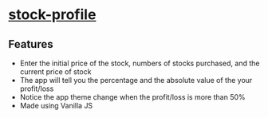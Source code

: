 # [stock-profile](https://stockprofile.netlify.app/)
## Features

* Enter the initial price of the stock, numbers of stocks purchased, and the current price of stock
* The app will tell you the percentage and the absolute value of the your profit/loss
* Notice the app theme change when the profit/loss is more than 50%
* Made using Vanilla JS
